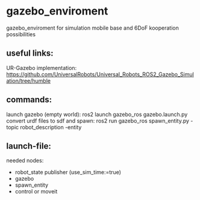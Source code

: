 # gazebo_enviroment
gazebo_enviroment for simulation mobile base and 6DoF kooperation possibilities

## useful links:
UR-Gazebo implementation: https://github.com/UniversalRobots/Universal_Robots_ROS2_Gazebo_Simulation/tree/humble


## commands:
launch gazebo (empty world): ros2 launch gazebo_ros gazebo.launch.py
convert urdf files to sdf and spawn: ros2 run gazebo_ros spawn_entity.py -topic robot_description -entity <name>


## launch-file:
needed nodes:
- robot_state publisher (use_sim_time:=true)
- gazebo
- spawn_entity 
- control or moveit
